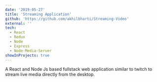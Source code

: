 ```yaml
---
date: '2019-05-27'
title: 'Streaming Application'
github: 'https://github.com/akhilbharti/Streaming-Video'
external: ''
tech:
  - React
  - Redux
  - Node
  - Express
  - Node-Media-Server
showInProjects: true
---
```


A React and Node Js based fullstack web application similar to twitch to stream live media directly from the desktop.
